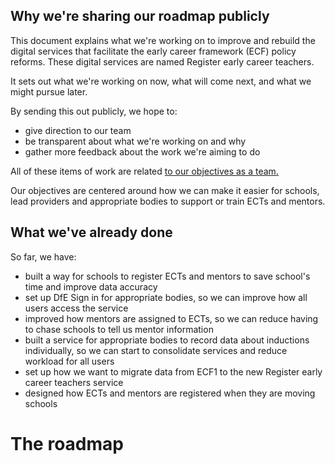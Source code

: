 ## Why we're sharing our roadmap publicly 
This document explains what we're working on to improve and rebuild the digital services that facilitate the early career framework (ECF) policy reforms. These digital services are named Register early career teachers.

It sets out what we're working on now, what will come next, and what we might pursue later. 

By sending this out publicly, we hope to:

* give direction to our team
* be transparent about what we're working on and why
* gather more feedback about the work we're aiming to do

All of these items of work are related [to our objectives as a team.](/product/objectives) 

Our objectives are centered around how we can make it easier for schools, lead providers and appropriate bodies to support or train ECTs and mentors.


## What we've already done

So far, we have:

* built a way for schools to register ECTs and mentors to save school's time and improve data accuracy
* set up DfE Sign in for appropriate bodies, so we can improve how all users access the service
* improved how mentors are assigned to ECTs, so we can reduce having to chase schools to tell us mentor information
* built a service for appropriate bodies to record data about inductions individually, so we can start to consolidate services and reduce workload for all users
* set up how we want to migrate data from ECF1 to the new Register early career teachers service
* designed how ECTs and mentors are registered when they are moving schools
													
# The roadmap


